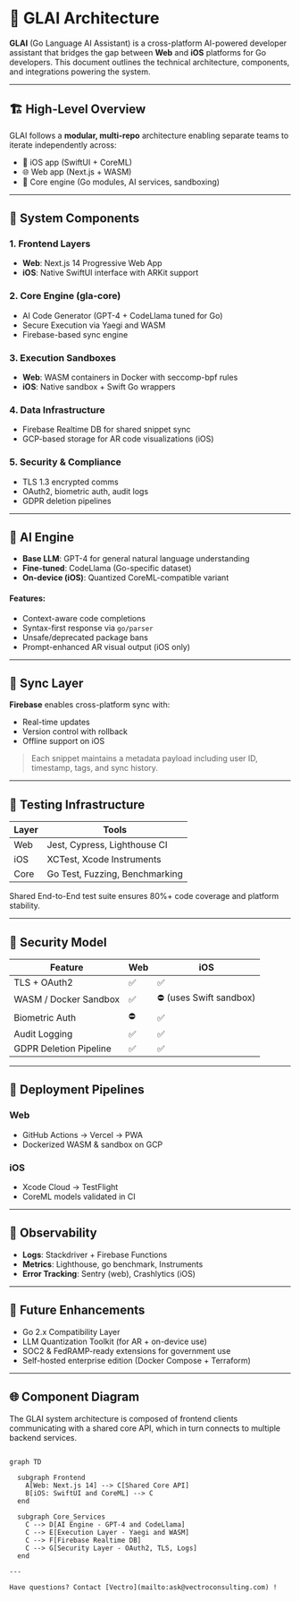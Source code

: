# 🧩 GLAI Architecture

**GLAI** (Go Language AI Assistant) is a cross-platform AI-powered developer assistant that bridges the gap between **Web** and **iOS** platforms for Go developers. This document outlines the technical architecture, components, and integrations powering the system.

---

## 🏗️ High-Level Overview

GLAI follows a **modular, multi-repo** architecture enabling separate teams to iterate independently across:

- 📱 iOS app (SwiftUI + CoreML)  
- 🌐 Web app (Next.js + WASM)  
- 🔄 Core engine (Go modules, AI services, sandboxing)

---

## 🧱 System Components

### 1. **Frontend Layers**
- **Web**: Next.js 14 Progressive Web App  
- **iOS**: Native SwiftUI interface with ARKit support

### 2. **Core Engine (gla-core)**
- AI Code Generator (GPT-4 + CodeLlama tuned for Go)  
- Secure Execution via Yaegi and WASM  
- Firebase-based sync engine

### 3. **Execution Sandboxes**
- **Web**: WASM containers in Docker with seccomp-bpf rules  
- **iOS**: Native sandbox + Swift Go wrappers

### 4. **Data Infrastructure**
- Firebase Realtime DB for shared snippet sync  
- GCP-based storage for AR code visualizations (iOS)

### 5. **Security & Compliance**
- TLS 1.3 encrypted comms  
- OAuth2, biometric auth, audit logs  
- GDPR deletion pipelines

---

## 🧠 AI Engine

- **Base LLM**: GPT-4 for general natural language understanding  
- **Fine-tuned**: CodeLlama (Go-specific dataset)  
- **On-device (iOS)**: Quantized CoreML-compatible variant  

#### Features:
- Context-aware code completions
- Syntax-first response via `go/parser`
- Unsafe/deprecated package bans
- Prompt-enhanced AR visual output (iOS only)

---

## 🔄 Sync Layer

**Firebase** enables cross-platform sync with:

- Real-time updates
- Version control with rollback
- Offline support on iOS

> Each snippet maintains a metadata payload including user ID, timestamp, tags, and sync history.

---

## 🧪 Testing Infrastructure

| Layer      | Tools                         |
|------------|-------------------------------|
| Web        | Jest, Cypress, Lighthouse CI  |
| iOS        | XCTest, Xcode Instruments     |
| Core       | Go Test, Fuzzing, Benchmarking|

Shared End-to-End test suite ensures 80%+ code coverage and platform stability.

---

## 🔐 Security Model

| Feature                   | Web                | iOS                    |
|---------------------------|--------------------|------------------------|
| TLS + OAuth2              | ✅                  | ✅                      |
| WASM / Docker Sandbox     | ✅                  | ⛔ (uses Swift sandbox) |
| Biometric Auth            | ⛔                  | ✅                      |
| Audit Logging             | ✅                  | ✅                      |
| GDPR Deletion Pipeline    | ✅                  | ✅                      |

---

## 🚀 Deployment Pipelines

### Web
- GitHub Actions → Vercel → PWA  
- Dockerized WASM & sandbox on GCP  

### iOS
- Xcode Cloud → TestFlight  
- CoreML models validated in CI  

---

## 📡 Observability

- **Logs**: Stackdriver + Firebase Functions  
- **Metrics**: Lighthouse, go benchmark, Instruments  
- **Error Tracking**: Sentry (web), Crashlytics (iOS)  

---

## 📌 Future Enhancements

- Go 2.x Compatibility Layer  
- LLM Quantization Toolkit (for AR + on-device use)  
- SOC2 & FedRAMP-ready extensions for government use  
- Self-hosted enterprise edition (Docker Compose + Terraform)  

---
## 🌐 Component Diagram

The GLAI system architecture is composed of frontend clients communicating with a shared core API, which in turn connects to multiple backend services.

```mermaid

graph TD

  subgraph Frontend
    A[Web: Next.js 14] --> C[Shared Core API]
    B[iOS: SwiftUI and CoreML] --> C
  end

  subgraph Core_Services
    C --> D[AI Engine - GPT-4 and CodeLlama]
    C --> E[Execution Layer - Yaegi and WASM]
    C --> F[Firebase Realtime DB]
    C --> G[Security Layer - OAuth2, TLS, Logs]
  end

---

Have questions? Contact [Vectro](mailto:ask@vectroconsulting.com) !

```
